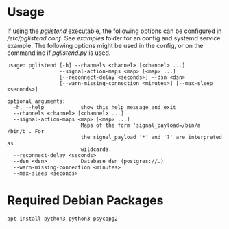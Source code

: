 Usage
=====

If using the *pglistend* executable, the following options can be
configured in */etc/pglistend.conf*. See *examples* folder for an config
and systemd service example. The following options might be used in the
config, or on the commandline if *pglistend.py* is used.

    usage: pglistend [-h] --channels <channel> [<channel> ...]
                     --signal-action-maps <map> [<map> ...]
                     [--reconnect-delay <seconds>] --dsn <dsn>
                     [--warn-missing-connection <minutes>] [--max-sleep <seconds>]

    optional arguments:
      -h, --help            show this help message and exit
      --channels <channel> [<channel> ...]
      --signal-action-maps <map> [<map> ...]
                            Maps of the form 'signal_payload=/bin/a /bin/b'. For
                            the signal_payload '*' and '?' are interpreted as
                            wildcards.
      --reconnect-delay <seconds>
      --dsn <dsn>           Database dsn (postgres://…)
      --warn-missing-connection <minutes>
      --max-sleep <seconds>

Required Debian Packages
========================

    apt install python3 python3-psycopg2
